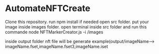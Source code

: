 # AutomateNFTCreate

Clone this repository.
run npm install if needed
open src folder.
put your image inside images folder.
open terminal inside src folder and run this commande
node NFTMarkerCreator.js -i /images

inside output folder nft file will be generate
example(output/imageName-->
                          imageName.fset,imageName.fset3,imageName.iset

